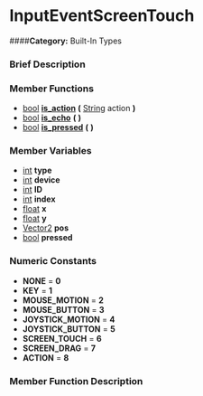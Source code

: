 #  InputEventScreenTouch  
####**Category:** Built-In Types

###  Brief Description  


###  Member Functions 
  * [bool](class_bool)  **[is&#95;action](#is_action)**  **(** [String](class_string) action  **)**
  * [bool](class_bool)  **[is&#95;echo](#is_echo)**  **(** **)**
  * [bool](class_bool)  **[is&#95;pressed](#is_pressed)**  **(** **)**

###  Member Variables  
  * [int](class_int) **type**
  * [int](class_int) **device**
  * [int](class_int) **ID**
  * [int](class_int) **index**
  * [float](class_float) **x**
  * [float](class_float) **y**
  * [Vector2](class_vector2) **pos**
  * [bool](class_bool) **pressed**

###  Numeric Constants  
  * **NONE** = **0**
  * **KEY** = **1**
  * **MOUSE_MOTION** = **2**
  * **MOUSE_BUTTON** = **3**
  * **JOYSTICK_MOTION** = **4**
  * **JOYSTICK_BUTTON** = **5**
  * **SCREEN_TOUCH** = **6**
  * **SCREEN_DRAG** = **7**
  * **ACTION** = **8**

###  Member Function Description  
